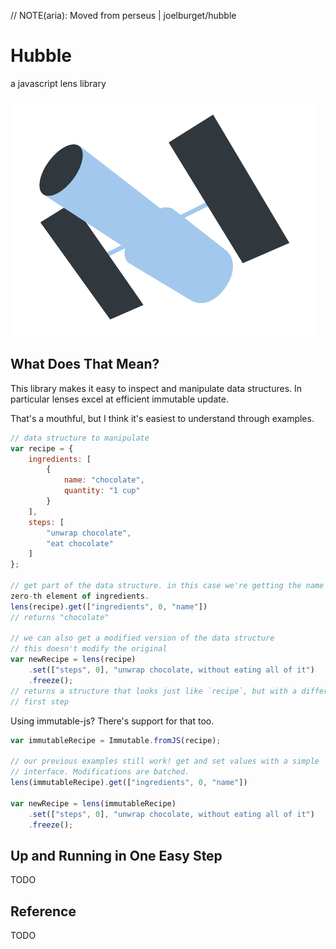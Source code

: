 // NOTE(aria): Moved from perseus | joelburget/hubble

# Hubble

a javascript lens library

![](hubble.png)

## What Does That Mean?

This library makes it easy to inspect and manipulate data structures. In particular lenses excel at efficient immutable update.

That's a mouthful, but I think it's easiest to understand through examples.

```javascript
// data structure to manipulate
var recipe = {
    ingredients: [
        {
            name: "chocolate",
            quantity: "1 cup"
        }
    ],
    steps: [
        "unwrap chocolate",
        "eat chocolate"
    ]
};

// get part of the data structure. in this case we're getting the name of the
zero-th element of ingredients.
lens(recipe).get(["ingredients", 0, "name"])
// returns "chocolate"

// we can also get a modified version of the data structure
// this doesn't modify the original
var newRecipe = lens(recipe)
    .set(["steps", 0], "unwrap chocolate, without eating all of it")
    .freeze();
// returns a structure that looks just like `recipe`, but with a different
// first step
```

Using immutable-js? There's support for that too.

```javascript
var immutableRecipe = Immutable.fromJS(recipe);

// our previous examples still work! get and set values with a simple
// interface. Modifications are batched.
lens(immutableRecipe).get(["ingredients", 0, "name"])

var newRecipe = lens(immutableRecipe)
    .set(["steps", 0], "unwrap chocolate, without eating all of it")
    .freeze();
```

##  Up and Running in One Easy Step

TODO

## Reference

TODO

